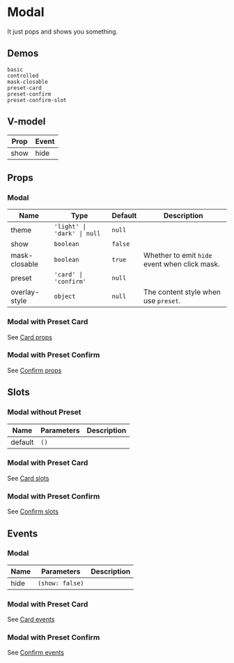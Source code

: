 # Modal
It just pops and shows you something.

## Demos
```demo
basic
controlled
mask-closable
preset-card
preset-confirm
preset-confirm-slot
```
## V-model
|Prop|Event|
|-|-|
|show|hide|

## Props
### Modal
|Name|Type|Default|Description|
|-|-|-|-|
|theme|`'light' \| 'dark' \| null`|`null`||
|show|`boolean`|`false`||
|mask-closable|`boolean`|`true`|Whether to emit `hide` event when click mask.|
|preset|`'card' \| 'confirm'`|`null`||
|overlay-style|`object`|`null`|The content style when use `preset`.|

### Modal with Preset Card
See [Card props](n-card#Props)
### Modal with Preset Confirm
See [Confirm props](n-confirm#Props)

## Slots
### Modal without Preset
|Name|Parameters|Description|
|-|-|-|
|default|`()`||

### Modal with Preset Card
See [Card slots](n-card#Slots)
### Modal with Preset Confirm
See [Confirm slots](n-confirm#Slots)

## Events
### Modal
|Name|Parameters|Description|
|-|-|-|
|hide|`(show: false)`||

### Modal with Preset Card
See [Card events](n-card#Events)
### Modal with Preset Confirm
See [Confirm events](n-confirm#Events)

